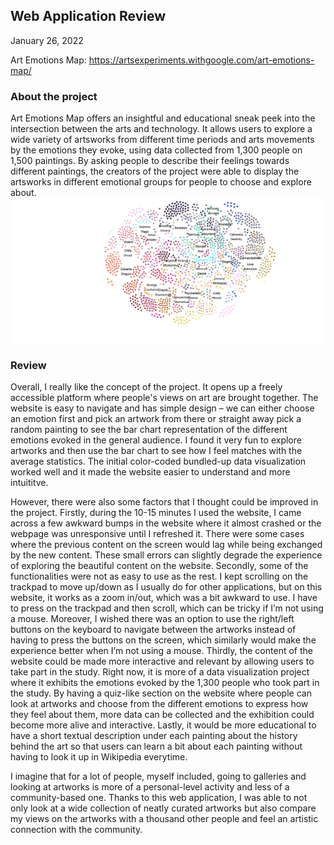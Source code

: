 ## Web Application Review
January 26, 2022

Art Emotions Map: https://artsexperiments.withgoogle.com/art-emotions-map/

### About the project
Art Emotions Map offers an insightful and educational sneak peek into the intersection between the arts and technology. It allows users to explore a wide variety of artsworks from different time periods and arts movements by the emotions they evoke, using data collected from 1,300 people on 1,500 paintings. By asking people to describe their feelings towards different paintings, the creators of the project were able to display the artsworks in different emotional groups for people to choose and explore about.
![](art_emotion.png)

### Review
Overall, I really like the concept of the project. It opens up a freely accessible platform where people's views on art are brought together. The website is easy to navigate and has simple design – we can either choose an emotion first and pick an artwork from there or straight away pick a random painting to see the bar chart representation of the different emotions evoked in the general audience. I found it very fun to explore artworks and then use the bar chart to see how I feel matches with the average statistics. The initial color-coded bundled-up data visualization worked well and it made the website easier to understand and more intuititve. 

However, there were also some factors that I thought could be improved in the project. Firstly, during the 10-15 minutes I used the website, I came across a few awkward bumps in the website where it almost crashed or the webpage was unresponsive until I refreshed it. There were some cases where the previous content on the screen would lag while being exchanged by the new content. These small errors can slightly degrade the experience of exploring the beautiful content on the website. Secondly, some of the functionalities were not as easy to use as the rest. I kept scrolling on the trackpad to move up/down as I usually do for other applications, but on this website, it works as a zoom in/out, which was a bit awkward to use. I have to press on the trackpad and then scroll, which can be tricky if I’m not using a mouse. Moreover, I wished there was an option to use the right/left buttons on the keyboard to navigate between the artworks instead of having to press the buttons on the screen, which similarly would make the experience better when I’m not using a mouse. Thirdly, the content of the website could be made more interactive and relevant by allowing users to take part in the study. Right now, it is more of a data visualization project where it exhibits the emotions evoked by the 1,300 people who took part in the study. By having a quiz-like section on the website where people can look at artworks and choose from the different emotions to express how they feel about them, more data can be collected and the exhibition could become more alive and interactive. Lastly, it would be more educational to have a short textual description under each painting about the history behind the art so that users can learn a bit about each painting without having to look it up in Wikipedia everytime. 

I imagine that for a lot of people, myself included, going to galleries and looking at artworks is more of a personal-level activity and less of a community-based one. Thanks to this web application, I was able to not only look at a wide collection of neatly curated artworks but also compare my views on the artworks with a thousand other people and feel an artistic connection with the community. 




